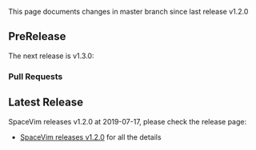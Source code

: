 This page documents changes in master branch since last release v1.2.0

## PreRelease

The next release is v1.3.0:

### Pull Requests

<!-- call SpaceVim#dev#followHEAD#update('en') -->
<!-- SpaceVim follow HEAD en start -->


<!-- SpaceVim follow HEAD en end -->

## Latest Release

SpaceVim releases v1.2.0 at 2019-07-17, please check the release page:

- [SpaceVim releases v1.2.0](https://spacevim.org/SpaceVim-release-v1.2.0/) for all the details
